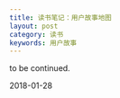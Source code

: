 ```yaml
---
title: 读书笔记：用户故事地图
layout: post
category: 读书
keywords: 用户故事 
---
```




to be continued.


2018-01-28